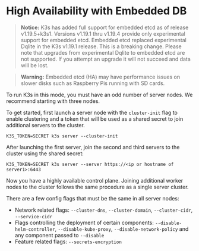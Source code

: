 
# High Availability with Embedded DB

>**Notice:**
K3s has added full support for embedded etcd as of release v1.19.5+k3s1. Versions v1.19.1 thru v1.19.4 provide only experimental support for embedded etcd.
Embedded etcd replaced experimental Dqlite in the K3s v1.19.1 release. This is a breaking change. Please note that upgrades from experimental Dqlite to embedded etcd are not supported. If you attempt an upgrade it will not succeed and data will be lost.

>**Warning:**
Embedded etcd (HA) may have performance issues on slower disks such as Raspberry Pis running with SD cards.

To run K3s in this mode, you must have an odd number of server nodes. We recommend starting with three nodes.

To get started, first launch a server node with the `cluster-init` flag to enable clustering and a token that will be used as a shared secret to join additional servers to the cluster.
```
K3S_TOKEN=SECRET k3s server --cluster-init
```

After launching the first server, join the second and third servers to the cluster using the shared secret:
```
K3S_TOKEN=SECRET k3s server --server https://<ip or hostname of server1>:6443
```

Now you have a highly available control plane. Joining additional worker nodes to the cluster follows the same procedure as a single server cluster.


There are a few config flags that must be the same in all server nodes:         

* Network related flags: `--cluster-dns`, `--cluster-domain`, `--cluster-cidr`, `--service-cidr`
* Flags controlling the deployment of certain components: `--disable-helm-controller`, `--disable-kube-proxy`, `--disable-network-policy` and any component passed to `--disable`
* Feature related flags: `--secrets-encryption`
